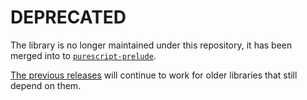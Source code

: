 # DEPRECATED

The library is no longer maintained under this repository, it has been merged into to [`purescript-prelude`](https://github.com/purescript/purescript-prelude).

[The previous releases](https://github.com/purescript-deprecated/purescript-monoid/releases) will continue to work for older libraries that still depend on them.
